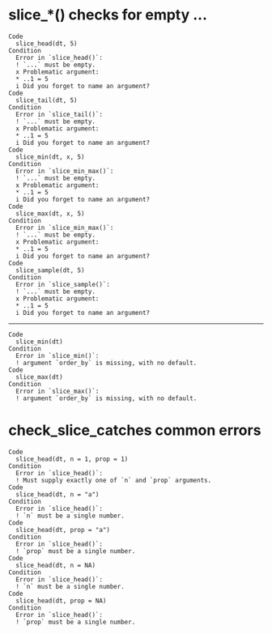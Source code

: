 # slice_*() checks for empty ...

    Code
      slice_head(dt, 5)
    Condition
      Error in `slice_head()`:
      ! `...` must be empty.
      x Problematic argument:
      * ..1 = 5
      i Did you forget to name an argument?
    Code
      slice_tail(dt, 5)
    Condition
      Error in `slice_tail()`:
      ! `...` must be empty.
      x Problematic argument:
      * ..1 = 5
      i Did you forget to name an argument?
    Code
      slice_min(dt, x, 5)
    Condition
      Error in `slice_min_max()`:
      ! `...` must be empty.
      x Problematic argument:
      * ..1 = 5
      i Did you forget to name an argument?
    Code
      slice_max(dt, x, 5)
    Condition
      Error in `slice_min_max()`:
      ! `...` must be empty.
      x Problematic argument:
      * ..1 = 5
      i Did you forget to name an argument?
    Code
      slice_sample(dt, 5)
    Condition
      Error in `slice_sample()`:
      ! `...` must be empty.
      x Problematic argument:
      * ..1 = 5
      i Did you forget to name an argument?

---

    Code
      slice_min(dt)
    Condition
      Error in `slice_min()`:
      ! argument `order_by` is missing, with no default.
    Code
      slice_max(dt)
    Condition
      Error in `slice_max()`:
      ! argument `order_by` is missing, with no default.

# check_slice_catches common errors

    Code
      slice_head(dt, n = 1, prop = 1)
    Condition
      Error in `slice_head()`:
      ! Must supply exactly one of `n` and `prop` arguments.
    Code
      slice_head(dt, n = "a")
    Condition
      Error in `slice_head()`:
      ! `n` must be a single number.
    Code
      slice_head(dt, prop = "a")
    Condition
      Error in `slice_head()`:
      ! `prop` must be a single number.
    Code
      slice_head(dt, n = NA)
    Condition
      Error in `slice_head()`:
      ! `n` must be a single number.
    Code
      slice_head(dt, prop = NA)
    Condition
      Error in `slice_head()`:
      ! `prop` must be a single number.

